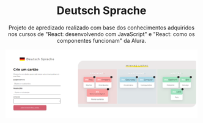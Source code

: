 <div align="center">
  <h1>Deutsch Sprache</h1>
  <p>Projeto de apredizado realizado com base dos conhecimentos adquiridos nos cursos de "React: desenvolvendo com JavaScript" e "React: como os componentes funcionam" da Alura.</p>
</div>

<div align="center">
  <img width="1000em" src="eu.png"></img>
</div>
